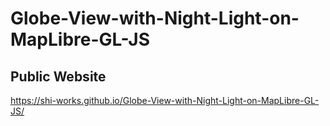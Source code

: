 # Globe-View-with-Night-Light-on-MapLibre-GL-JS
## Public Website
https://shi-works.github.io/Globe-View-with-Night-Light-on-MapLibre-GL-JS/
